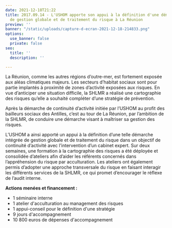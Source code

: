 ```yaml
---
date: 2021-12-18T21:22
title: 2017.09.14 - L'USHOM apporte son appui à la définition d'une démarche intégrée
  de gestion globale et de traitement du risque à La Réunion
preview: ''
banner: "/static/uploads/capture-d-ecran-2021-12-18-214833.png"
options:
  use_banner: false
  private: false
seo:
  title: ''
  description: ''

---
```

La Réunion, comme les autres régions d’outre-mer, est fortement exposée aux aléas climatiques majeurs. Les secteurs d’habitat sociaux sont pour partie implantés à proximité de zones d’activité exposées aux risques. En vue d’anticiper une situation difficile, la SHLMR a réalisé une cartographie des risques qu’elle a souhaité compléter d’une stratégie de prévention.

Après la démarche de continuité d’activité initiée par l’USHOM au profit des bailleurs sociaux des Antilles, c’est au tour de La Réunion, par l’ambition de la SHLMR, de conduire une démarche visant à maîtriser sa gestion des risques.

L’USHOM a ainsi apporté un appui à la définition d’une telle démarche intégrée de gestion globale et de traitement du risque dans un objectif de continuité d’activité avec l’intervention d’un cabinet expert. Sur deux semaines, une formation à la cartographie des risques a été déployée et consolidée d’ateliers afin d’aider les référents concernés dans l’appréhension du risque par acculturation. Les ateliers ont également permis d’adopter une approche transversale du risque en faisant interagir les différents services de la SHLMR, ce qui promet d’encourager le réflexe de l’audit interne.

**Actions menées et financement :**

* 1 séminaire interne
* 1 atelier d'acculturation au management des risques
* 1 appui-conseil pour le définition d'une stratégie
* 9 jours d'accompagnement
* 10 800 euros de dépenses d'accompagnement